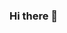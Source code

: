 ### Hi there 👋

<!--
**joseantonio13/joseantonio13** is a ✨ _special_ ✨ repository because its `README.md` (this file) appears on your GitHub profile.

Here are some ideas to get you started:

- 🔭 I’m currently working on PHOTOGRAPHY
- 🌱 I’m currently learning CIÊNCIA DA COMPUTAÇÃO
- 💬 Ask me about PROGRAMAÇÃO

- ⚡ Fun fact: QUERO MUDAR DE VIDA.
-->

